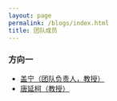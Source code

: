 ```yaml
---
layout: page
permalink: /blogs/index.html
title: 团队成员
---
```


### 方向一
- [盖宁（团队负责人，教授）](https://wlx.dzu.edu.cn/info/1085/2212.htm)<br>
- [唐延柯（教授）](https://newborn668.github.io/blogs/web)<br>

